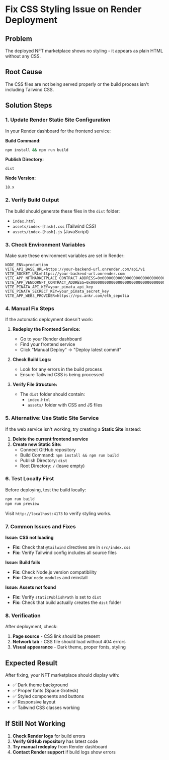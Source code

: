 # Fix CSS Styling Issue on Render Deployment

## Problem
The deployed NFT marketplace shows no styling - it appears as plain HTML without any CSS.

## Root Cause
The CSS files are not being served properly or the build process isn't including Tailwind CSS.

## Solution Steps

### 1. Update Render Static Site Configuration

In your Render dashboard for the frontend service:

**Build Command:**
```bash
npm install && npm run build
```

**Publish Directory:**
```
dist
```

**Node Version:**
```
18.x
```

### 2. Verify Build Output

The build should generate these files in the `dist` folder:
- `index.html`
- `assets/index-[hash].css` (Tailwind CSS)
- `assets/index-[hash].js` (JavaScript)

### 3. Check Environment Variables

Make sure these environment variables are set in Render:

```
NODE_ENV=production
VITE_API_BASE_URL=https://your-backend-url.onrender.com/api/v1
VITE_SOCKET_URL=https://your-backend-url.onrender.com
VITE_APP_NFTMARKETPLACE_CONTRACT_ADDRESS=0x0000000000000000000000000000000000000000
VITE_APP_VENDORNFT_CONTRACT_ADDRESS=0x0000000000000000000000000000000000000000
VITE_PINATA_API_KEY=your_pinata_api_key
VITE_PINATA_SECRECT_KEY=your_pinata_secret_key
VITE_APP_WEB3_PROVIDER=https://rpc.ankr.com/eth_sepolia
```

### 4. Manual Fix Steps

If the automatic deployment doesn't work:

1. **Redeploy the Frontend Service:**
   - Go to your Render dashboard
   - Find your frontend service
   - Click "Manual Deploy" → "Deploy latest commit"

2. **Check Build Logs:**
   - Look for any errors in the build process
   - Ensure Tailwind CSS is being processed

3. **Verify File Structure:**
   - The `dist` folder should contain:
     - `index.html`
     - `assets/` folder with CSS and JS files

### 5. Alternative: Use Static Site Service

If the web service isn't working, try creating a **Static Site** instead:

1. **Delete the current frontend service**
2. **Create new Static Site:**
   - Connect GitHub repository
   - Build Command: `npm install && npm run build`
   - Publish Directory: `dist`
   - Root Directory: `/` (leave empty)

### 6. Test Locally First

Before deploying, test the build locally:

```bash
npm run build
npm run preview
```

Visit `http://localhost:4173` to verify styling works.

### 7. Common Issues and Fixes

**Issue: CSS not loading**
- **Fix:** Check that `@tailwind` directives are in `src/index.css`
- **Fix:** Verify Tailwind config includes all source files

**Issue: Build fails**
- **Fix:** Check Node.js version compatibility
- **Fix:** Clear `node_modules` and reinstall

**Issue: Assets not found**
- **Fix:** Verify `staticPublishPath` is set to `dist`
- **Fix:** Check that build actually creates the `dist` folder

### 8. Verification

After deployment, check:
1. **Page source** - CSS link should be present
2. **Network tab** - CSS file should load without 404 errors
3. **Visual appearance** - Dark theme, proper fonts, styling

## Expected Result

After fixing, your NFT marketplace should display with:
- ✅ Dark theme background
- ✅ Proper fonts (Space Grotesk)
- ✅ Styled components and buttons
- ✅ Responsive layout
- ✅ Tailwind CSS classes working

## If Still Not Working

1. **Check Render logs** for build errors
2. **Verify GitHub repository** has latest code
3. **Try manual redeploy** from Render dashboard
4. **Contact Render support** if build logs show errors






